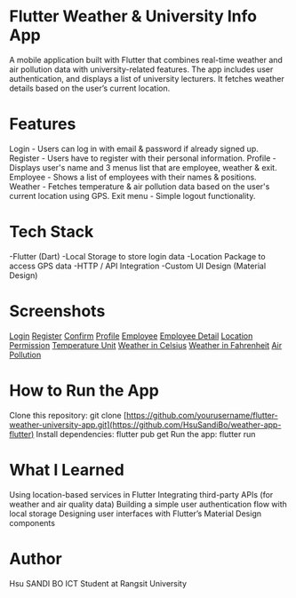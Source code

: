 # Flutter Weather & University Info App

A mobile application built with Flutter that combines real-time weather and air pollution data with university-related features. The app includes user authentication, and displays a list of university lecturers. It fetches weather details based on the user’s current location.

# Features

Login - Users can log in with email & password if already signed up.
Register - Users have to register with their personal information.
Profile - Displays user's name and 3 menus list that are employee, weather & exit.
Employee - Shows a list of employees with their names & positions.
Weather - Fetches temperature & air pollution data based on the user's current location using GPS.
Exit menu - Simple logout functionality. 

# Tech Stack
-Flutter (Dart)
-Local Storage to store login data 
-Location Package to access GPS data
-HTTP / API Integration
-Custom UI Design (Material Design)

# Screenshots

[Login](screenshots/logInPage.JPG)
[Register](screenshots/signUpPage.JPG)
[Confirm](screenshots/confirmScreen.JPG)
[Profile](screenshots/profilePage.JPG) 
[Employee](screenshots/employeePage.JPG)
[Employee Detail](screenshots/employeeDetailPage.JPG)
[Location Permission](screenshots/locationPermisPage.JPG)
[Temperature Unit](screenshots/tempUnit.JPG)
[Weather in Celsius](screenshots/weatherPage.JPG)
[Weather in Fahrenheit](screenshots/weatherPage2.JPG)
[Air Pollution](screenshots/airpollutionPage.JPG)


# How to Run the App
Clone this repository: git clone [https://github.com/yourusername/flutter-weather-university-app.git](https://github.com/HsuSandiBo/weather-app-flutter)
Install dependencies: flutter pub get
Run the app: flutter run

# What I Learned
Using location-based services in Flutter
Integrating third-party APIs (for weather and air quality data)
Building a simple user authentication flow with local storage
Designing user interfaces with Flutter’s Material Design components

# Author
Hsu SANDI BO
ICT Student at Rangsit University
